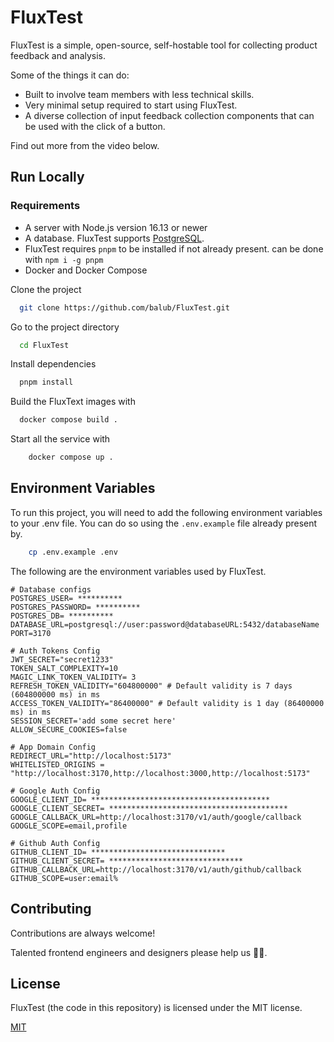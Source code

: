 # FluxTest

FluxTest is a simple, open-source, self-hostable tool for collecting product feedback and analysis.

Some of the things it can do:

- Built to involve team members with less technical skills.
- Very minimal setup required to start using FluxTest.
- A diverse collection of input feedback collection components that can be used with the click of a button.

Find out more from the video below.

## Run Locally

### Requirements

- A server with Node.js version 16.13 or newer
- A database. FluxTest supports [PostgreSQL](https://www.postgresql.org/).
- FluxTest requires `pnpm` to be installed if not already present. can be done with `npm i -g pnpm`
- Docker and Docker Compose

Clone the project

```bash
  git clone https://github.com/balub/FluxTest.git
```

Go to the project directory

```bash
  cd FluxTest
```

Install dependencies

```bash
  pnpm install
```

Build the FluxText images with

```bash
  docker compose build .
```

Start all the service with

```bash
    docker compose up .
```

## Environment Variables

To run this project, you will need to add the following environment variables to your .env file. You can do so using the `.env.example` file already present by.

```bash
    cp .env.example .env
```

The following are the environment variables used by FluxTest.

```
# Database configs
POSTGRES_USER= **********
POSTGRES_PASSWORD= **********
POSTGRES_DB= **********
DATABASE_URL=postgresql://user:password@databaseURL:5432/databaseName
PORT=3170

# Auth Tokens Config
JWT_SECRET="secret1233"
TOKEN_SALT_COMPLEXITY=10
MAGIC_LINK_TOKEN_VALIDITY= 3
REFRESH_TOKEN_VALIDITY="604800000" # Default validity is 7 days (604800000 ms) in ms
ACCESS_TOKEN_VALIDITY="86400000" # Default validity is 1 day (86400000 ms) in ms
SESSION_SECRET='add some secret here'
ALLOW_SECURE_COOKIES=false

# App Domain Config
REDIRECT_URL="http://localhost:5173"
WHITELISTED_ORIGINS = "http://localhost:3170,http://localhost:3000,http://localhost:5173"

# Google Auth Config
GOOGLE_CLIENT_ID= ****************************************
GOOGLE_CLIENT_SECRET= ****************************************
GOOGLE_CALLBACK_URL=http://localhost:3170/v1/auth/google/callback
GOOGLE_SCOPE=email,profile

# Github Auth Config
GITHUB_CLIENT_ID= ******************************
GITHUB_CLIENT_SECRET= ******************************
GITHUB_CALLBACK_URL=http://localhost:3170/v1/auth/github/callback
GITHUB_SCOPE=user:email%
```

## Contributing

Contributions are always welcome!

Talented frontend engineers and designers please help us 🥲🥲.

## License

FluxTest (the code in this repository) is licensed under the MIT license.

[MIT](https://choosealicense.com/licenses/mit/)
